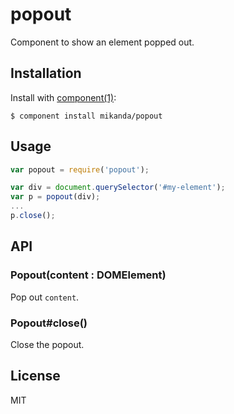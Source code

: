 
# popout

  Component to show an element popped out.

## Installation

  Install with [component(1)](http://component.io):

    $ component install mikanda/popout

## Usage

 ```js
 var popout = require('popout');

 var div = document.querySelector('#my-element');
 var p = popout(div);
 ...
 p.close();
 ```

## API

### Popout(content : DOMElement)

  Pop out `content`.

### Popout#close()

  Close the popout.

## License

  MIT
